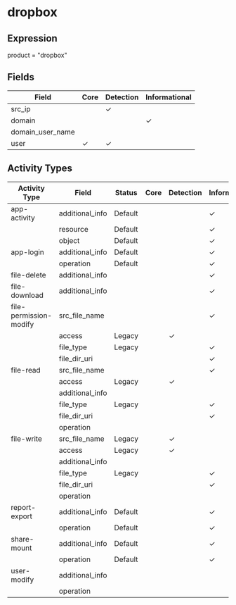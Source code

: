 dropbox
=======

Expression
----------

product = "dropbox"

Fields
------

| Field            | Core     | Detection | Informational |
| ---------------- | -------- | --------- | ------------- |
| src_ip           |          | &#10003;  |               |
| domain           |          |           | &#10003;      |
| domain_user_name |          |           |               |
| user             | &#10003; | &#10003;  |               |

Activity Types
--------------

| Activity Type          | Field           | Status  | Core | Detection | Informational |
| ---------------------- | --------------- | ------- | ---- | --------- | ------------- |
| app-activity           | additional_info | Default |      |           | &#10003;      |
|                        | resource        | Default |      |           | &#10003;      |
|                        | object          | Default |      |           | &#10003;      |
| app-login              | additional_info | Default |      |           | &#10003;      |
|                        | operation       | Default |      |           | &#10003;      |
| file-delete            | additional_info |         |      |           | &#10003;      |
| file-download          | additional_info |         |      |           | &#10003;      |
| file-permission-modify | src_file_name   |         |      |           | &#10003;      |
|                        | access          | Legacy  |      | &#10003;  |               |
|                        | file_type       | Legacy  |      |           | &#10003;      |
|                        | file_dir_uri    |         |      |           | &#10003;      |
| file-read              | src_file_name   |         |      |           | &#10003;      |
|                        | access          | Legacy  |      | &#10003;  |               |
|                        | additional_info |         |      |           |               |
|                        | file_type       | Legacy  |      |           | &#10003;      |
|                        | file_dir_uri    |         |      |           | &#10003;      |
|                        | operation       |         |      |           |               |
| file-write             | src_file_name   | Legacy  |      | &#10003;  |               |
|                        | access          | Legacy  |      | &#10003;  |               |
|                        | additional_info |         |      |           |               |
|                        | file_type       | Legacy  |      |           | &#10003;      |
|                        | file_dir_uri    |         |      |           | &#10003;      |
|                        | operation       |         |      |           |               |
| report-export          | additional_info | Default |      |           | &#10003;      |
|                        | operation       | Default |      |           | &#10003;      |
| share-mount            | additional_info | Default |      |           | &#10003;      |
|                        | operation       | Default |      |           | &#10003;      |
| user-modify            | additional_info |         |      |           |               |
|                        | operation       |         |      |           |               |

